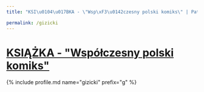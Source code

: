 ```yaml
---
title: "KSI\u0104\u017BKA - \"Wsp\xF3\u0142czesny polski komiks\" | Patromierz"

permalink: /gizicki
---
```


# [KSIĄŻKA - "Współczesny polski komiks"](https://patronite.pl/gizicki)

{% include profile.md name="gizicki" prefix="g" %}
